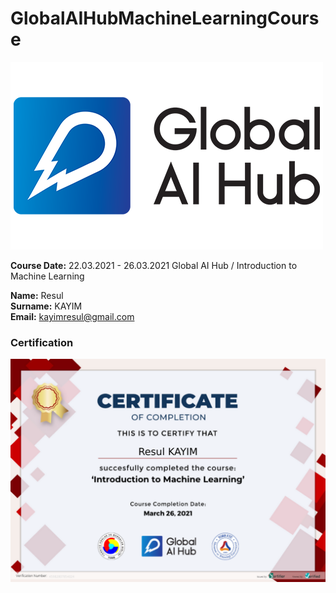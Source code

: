 # GlobalAIHubMachineLearningCourse
![](img/newlogo.png)

**Course Date:** 22.03.2021 - 26.03.2021  Global AI Hub / Introduction to Machine Learning

**Name:** Resul  
**Surname:** KAYIM  
**Email:** kayimresul@gmail.com

### Certification
![](img/45982807854024.png)
